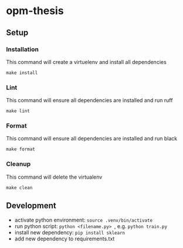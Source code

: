 # opm-thesis

## Setup

### Installation

This command will create a virtuelenv and install all dependencies

`make install`

### Lint

This command will ensure all dependencies are installed and run ruff

`make lint`

### Format

This command will ensure all dependencies are installed and run black

`make format`

### Cleanup

This command will delete the virtualenv

`make clean`

## Development

- activate python environment: `source .venv/bin/activate`
- run python script: `python <filename.py> `, e.g. `python train.py`
- install new dependency: `pip install sklearn`
- add new dependency to requirements.txt
